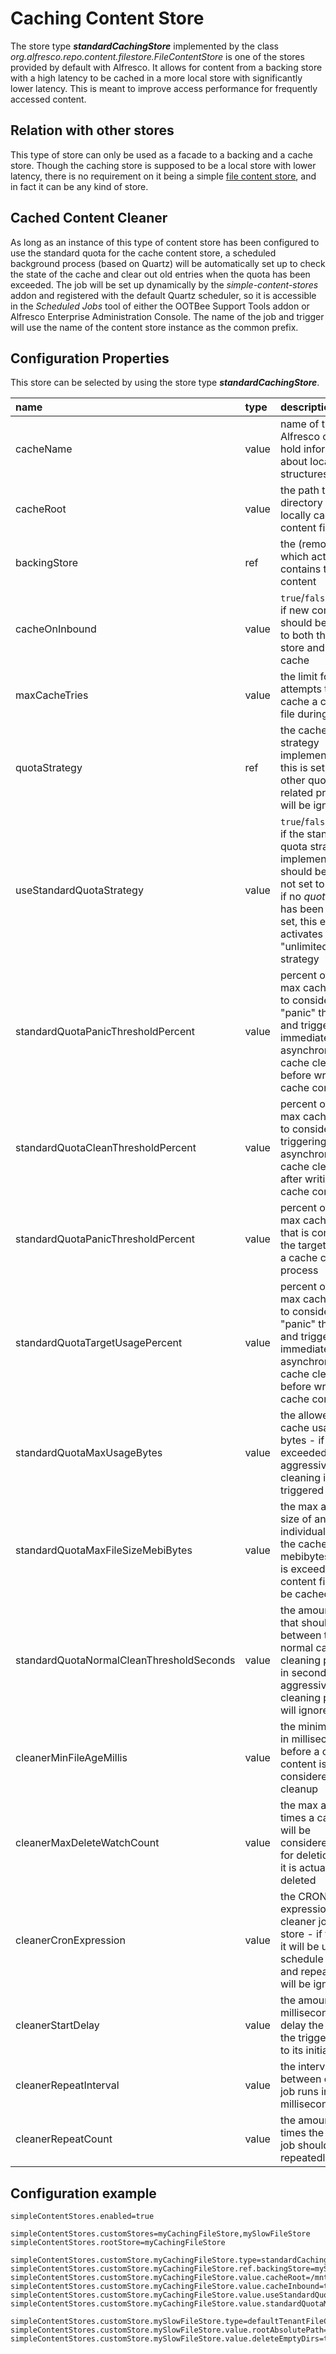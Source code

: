 # Caching Content Store

The store type **_standardCachingStore_** implemented by the class _org.alfresco.repo.content.filestore.FileContentStore_ is one of the stores provided by default with Alfresco. It allows for content from a backing store with a high latency to be cached in a more local store with significantly lower latency. This is meant to improve access performance for frequently accessed content.

## Relation with other stores

This type of store can only be used as a facade to a backing and a cache store. Though the caching store is supposed to be a local store with lower latency, there is no requirement on it being a simple [file content store](./StandardFielStore.md), and in fact it can be any kind of store.

## Cached Content Cleaner

As long as an instance of this type of content store has been configured to use the standard quota for the cache content store, a scheduled background process (based on Quartz) will be automatically set up to check the state of the cache and clear out old entries when the quota has been exceeded. The job will be set up dynamically by the _simple-content-stores_ addon and registered with the default Quartz scheduler, so it is accessible in the _Scheduled Jobs_ tool of either the OOTBee Support Tools addon or Alfresco Enterprise Administration Console. The name of the job and trigger will use the name of the content store instance as the common prefix.

## Configuration Properties

This store can be selected by using the store type **_standardCachingStore_**.

| name | type | description | default | optional |
| :---| :--- | :--- | :--- | :--- |
| cacheName | value | name of the Alfresco cache to hold information about local cache structures |  | no |
| cacheRoot | value | the path to the directory storing locally cached content files |  | no
| backingStore | ref | the (remote) store which actually contains the content |  | no |
| cacheOnInbound | value | ``true``/``false`` to mark if new content should be written to both the backing store and the local cache | ``false`` | yes |
| maxCacheTries | value | the limit for attempts to locally cache a content file during read | ``2`` | yes |
| quotaStrategy | ref | the cache quota strategy implementation - if this is set, any other quota-related properties will be ignored | | yes |
| useStandardQuotaStrategy | value | ``true``/``false`` to mark if the standard quota strategy implementation should be used - if not set to ``true`` and if no _quotaStrategy_ has been explicitly set, this effectively activates an "unlimited quota" strategy | ``false`` | yes |
| standardQuotaPanicThresholdPercent | value | percent of allowed max cache usage to consider the "panic" threshold and trigger immediate, asynchronous cache cleaning before writing new cache content | ``90`` | yes |
| standardQuotaCleanThresholdPercent | value | percent of allowed max cache usage to consider for triggering asynchronous cache cleaning after writing new cache content | ``80`` | yes |
| standardQuotaPanicThresholdPercent | value | percent of allowed max cache usage that is considered the target result of a cache cleaning process | ``70`` | yes |
| standardQuotaTargetUsagePercent | value | percent of allowed max cache usage to consider the "panic" threshold and trigger immediate, asynchronous cache cleaning before writing new cache content | ``90`` | yes |
| standardQuotaMaxUsageBytes | value | the allowed max cache usage in bytes - if this is exceeded, an aggressive cache cleaning is triggered | ``0`` | yes |
| standardQuotaMaxFileSizeMebiBytes | value | the max allowed size of an individual size in the cache in mebibytes - if this is exceeded, a content file will not be cached | ``0`` | yes |
| standardQuotaNormalCleanThresholdSeconds | value | the amount of time that should pass between two normal cache cleaning processes in seconds - aggressive cache cleaning processes will ignore this | ``0`` | yes |
| cleanerMinFileAgeMillis | value | the minimal file age in milliseconds before a cached content is considered for cleanup | ``0`` | yes |
| cleanerMaxDeleteWatchCount | value | the max amount of times a cached file will be considered/marked for deletion before it is actually deleted | ``1`` | yes |
| cleanerCronExpression | value | the CRON expression for the cleaner job for this store - if this is set it will be used to schedule the job and repeat settings will be ignored |  | yes |
| cleanerStartDelay | value | the amount of milliseconds to delay the start of the trigger relative to its initialization | ``0`` | yes |
| cleanerRepeatInterval | value | the interval between cleaner job runs in milliseconds | ``30000 ``| yes |
| cleanerRepeatCount | value | the amount of times the cleaner job should run repeatedly | ``-1`` ("indefinitely") | yes |

## Configuration example

```text
simpleContentStores.enabled=true

simpleContentStores.customStores=myCachingFileStore,mySlowFileStore
simpleContentStores.rootStore=myCachingFileStore

simpleContentStores.customStore.myCachingFileStore.type=standardCachingStore
simpleContentStores.customStore.myCachingFileStore.ref.backingStore=mySlowFileStore
simpleContentStores.customStore.myCachingFileStore.value.cacheRoot=/mnt/ssd/alfresco/alf_data/cacheStore
simpleContentStores.customStore.myCachingFileStore.value.cacheInbound=true
simpleContentStores.customStore.myCachingFileStore.value.useStandardQuotaStrategy=true
simpleContentStores.customStore.myCachingFileStore.value.standardQuotaMaxUsageBytes=1073741824

simpleContentStores.customStore.mySlowFileStore.type=defaultTenantFileContentStore
simpleContentStores.customStore.mySlowFileStore.value.rootAbsolutePath=/mnt/slowHdd/alfresco/alf_data/contentstore
simpleContentStores.customStore.mySlowFileStore.value.deleteEmptyDirs=true
```